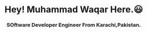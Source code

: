 <h1 align="center">Hey! Muhammad Waqar Here.😃</h1>

<h3 align="center">SOftware Developer Engineer From Karachi,Pakistan.</h3>

